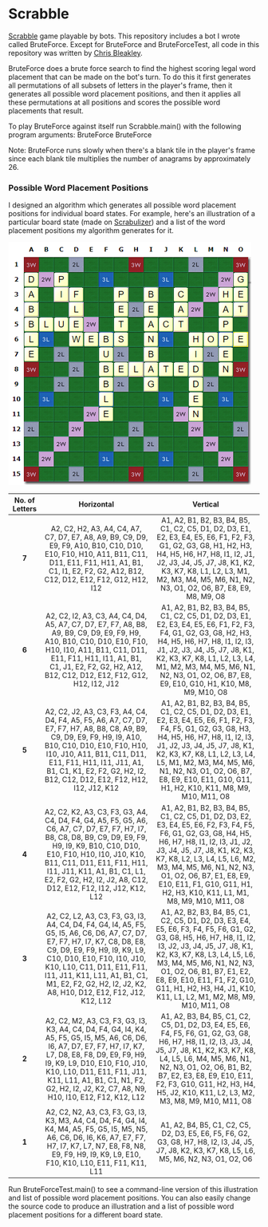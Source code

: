 # Scrabble
[Scrabble](https://en.wikipedia.org/wiki/Scrabble) game playable by bots. This repository includes a bot I wrote called BruteForce. Except for BruteForce and BruteForceTest, all code in this repository was written by [Chris Bleakley](https://people.ucd.ie/chris.bleakley).

BruteForce does a brute force search to find the highest scoring legal word placement that can be made on the bot's turn. To do this it first generates all permutations of all subsets of letters in the player's frame, then it generates all possible word placement positions, and then it applies all these permutations at all positions and scores the possible word placements that result.

To play BruteForce against itself run Scrabble.main() with the following program arguments: BruteForce BruteForce

Note: BruteForce runs slowly when there's a blank tile in the player's frame since each blank tile multiplies the number of anagrams by approximately 26.

### Possible Word Placement Positions
I designed an algorithm which generates all possible word placement positions for individual board states. For example, here's an illustration of a particular board state (made on [Scrabulizer](https://www.scrabulizer.com/)) and a list of the word placement positions my algorithm generates for it.

<img src="exampleboardstate.PNG" />

| No. of Letters | Horizontal | Vertical |
| :---: | :---: | :---: |
| **7** | A2, C2, H2, A3, A4, C4, A7, C7, D7, E7, A8, A9, B9, C9, D9, E9, F9, A10, B10, C10, D10, E10, F10, H10, A11, B11, C11, D11, E11, F11, H11, A1, B1, C1, I1, E2, F2, G2, A12, B12, C12, D12, E12, F12, G12, H12, I12 | A1, A2, B1, B2, B3, B4, B5, C1, C2, C5, D1, D2, D3, E1, E2, E3, E4, E5, E6, F1, F2, F3, G1, G2, G3, G8, H1, H2, H3, H4, H5, H6, H7, H8, I1, I2, J1, J2, J3, J4, J5, J7, J8, K1, K2, K3, K7, K8, L1, L2, L3, M1, M2, M3, M4, M5, M6, N1, N2, N3, O1, O2, O6, B7, E8, E9, M8, M9, O8 |
| **6** | A2, C2, I2, A3, C3, A4, C4, D4, A5, A7, C7, D7, E7, F7, A8, B8, A9, B9, C9, D9, E9, F9, H9, A10, B10, C10, D10, E10, F10, H10, I10, A11, B11, C11, D11, E11, F11, H11, I11, A1, B1, C1, J1, E2, F2, G2, H2, A12, B12, C12, D12, E12, F12, G12, H12, I12, J12 | A1, A2, B1, B2, B3, B4, B5, C1, C2, C5, D1, D2, D3, E1, E2, E3, E4, E5, E6, F1, F2, F3, F4, G1, G2, G3, G8, H2, H3, H4, H5, H6, H7, H8, I1, I2, I3, J1, J2, J3, J4, J5, J7, J8, K1, K2, K3, K7, K8, L1, L2, L3, L4, M1, M2, M3, M4, M5, M6, N1, N2, N3, O1, O2, O6, B7, E8, E9, E10, G10, H1, K10, M8, M9, M10, O8 |
| **5** | A2, C2, J2, A3, C3, F3, A4, C4, D4, F4, A5, F5, A6, A7, C7, D7, E7, F7, H7, A8, B8, C8, A9, B9, C9, D9, E9, F9, H9, I9, A10, B10, C10, D10, E10, F10, H10, I10, J10, A11, B11, C11, D11, E11, F11, H11, I11, J11, A1, B1, C1, K1, E2, F2, G2, H2, I2, B12, C12, D12, E12, F12, H12, I12, J12, K12 | A1, A2, B1, B2, B3, B4, B5, C1, C2, C5, D1, D2, D3, E1, E2, E3, E4, E5, E6, F1, F2, F3, F4, F5, G1, G2, G3, G8, H3, H4, H5, H6, H7, H8, I1, I2, I3, J1, J2, J3, J4, J5, J7, J8, K1, K2, K3, K7, K8, L1, L2, L3, L4, L5, M1, M2, M3, M4, M5, M6, N1, N2, N3, O1, O2, O6, B7, E8, E9, E10, E11, G10, G11, H1, H2, K10, K11, M8, M9, M10, M11, O8 |
| **4** | A2, C2, K2, A3, C3, F3, G3, A4, C4, D4, F4, G4, A5, F5, G5, A6, C6, A7, C7, D7, E7, F7, H7, I7, B8, C8, D8, B9, C9, D9, E9, F9, H9, I9, K9, B10, C10, D10, E10, F10, H10, I10, J10, K10, B11, C11, D11, E11, F11, H11, I11, J11, K11, A1, B1, C1, L1, E2, F2, G2, H2, I2, J2, A8, C12, D12, E12, F12, I12, J12, K12, L12 | A1, A2, B1, B2, B3, B4, B5, C1, C2, C5, D1, D2, D3, E2, E3, E4, E5, E6, F2, F3, F4, F5, F6, G1, G2, G3, G8, H4, H5, H6, H7, H8, I1, I2, I3, J1, J2, J3, J4, J5, J7, J8, K1, K2, K3, K7, K8, L2, L3, L4, L5, L6, M2, M3, M4, M5, M6, N1, N2, N3, O1, O2, O6, B7, E1, E8, E9, E10, E11, F1, G10, G11, H1, H2, H3, K10, K11, L1, M1, M8, M9, M10, M11, O8 |
| **3** | A2, C2, L2, A3, C3, F3, G3, I3, A4, C4, D4, F4, G4, I4, A5, F5, G5, I5, A6, C6, D6, A7, C7, D7, E7, F7, H7, I7, K7, C8, D8, E8, C9, D9, E9, F9, H9, I9, K9, L9, C10, D10, E10, F10, I10, J10, K10, L10, C11, D11, E11, F11, I11, J11, K11, L11, A1, B1, C1, M1, E2, F2, G2, H2, I2, J2, K2, A8, H10, D12, E12, F12, J12, K12, L12 | A1, A2, B2, B3, B4, B5, C1, C2, C5, D1, D2, D3, E3, E4, E5, E6, F3, F4, F5, F6, G1, G2, G3, G8, H5, H6, H7, H8, I1, I2, I3, J2, J3, J4, J5, J7, J8, K1, K2, K3, K7, K8, L3, L4, L5, L6, M3, M4, M5, M6, N1, N2, N3, O1, O2, O6, B1, B7, E1, E2, E8, E9, E10, E11, F1, F2, G10, G11, H1, H2, H3, H4, J1, K10, K11, L1, L2, M1, M2, M8, M9, M10, M11, O8 |
| **2** | A2, C2, M2, A3, C3, F3, G3, I3, K3, A4, C4, D4, F4, G4, I4, K4, A5, F5, G5, I5, M5, A6, C6, D6, I6, A7, D7, E7, F7, H7, I7, K7, L7, D8, E8, F8, D9, E9, F9, H9, I9, K9, L9, D10, E10, F10, J10, K10, L10, D11, E11, F11, J11, K11, L11, A1, B1, C1, N1, F2, G2, H2, I2, J2, K2, C7, A8, N9, H10, I10, E12, F12, K12, L12 | A1, A2, B3, B4, B5, C1, C2, C5, D1, D2, D3, E4, E5, E6, F4, F5, F6, G1, G2, G3, G8, H6, H7, H8, I1, I2, I3, J3, J4, J5, J7, J8, K1, K2, K3, K7, K8, L4, L5, L6, M4, M5, M6, N1, N2, N3, O1, O2, O6, B1, B2, B7, E2, E3, E8, E9, E10, E11, F2, F3, G10, G11, H2, H3, H4, H5, J2, K10, K11, L2, L3, M2, M3, M8, M9, M10, M11, O8 |
| **1** | A2, C2, N2, A3, C3, F3, G3, I3, K3, M3, A4, C4, D4, F4, G4, I4, K4, M4, A5, F5, G5, I5, M5, N5, A6, C6, D6, I6, K6, A7, E7, F7, H7, I7, K7, L7, N7, E8, F8, N8, E9, F9, H9, I9, K9, L9, E10, F10, K10, L10, E11, F11, K11, L11 | A1, A2, B4, B5, C1, C2, C5, D2, D3, E5, E6, F5, F6, G2, G3, G8, H7, H8, I2, I3, J4, J5, J7, J8, K2, K3, K7, K8, L5, L6, M5, M6, N2, N3, O1, O2, O6 |

Run BruteForceTest.main() to see a command-line version of this illustration and list of possible word placement positions. You can also easily change the source code to produce an illustration and a list of possible word placement positions for a different board state.
